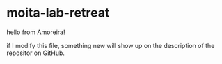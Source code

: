 # moita-lab-retreat
 hello from Amoreira!

if I modify this file, something new will show up on the description of the repositor on GitHub.